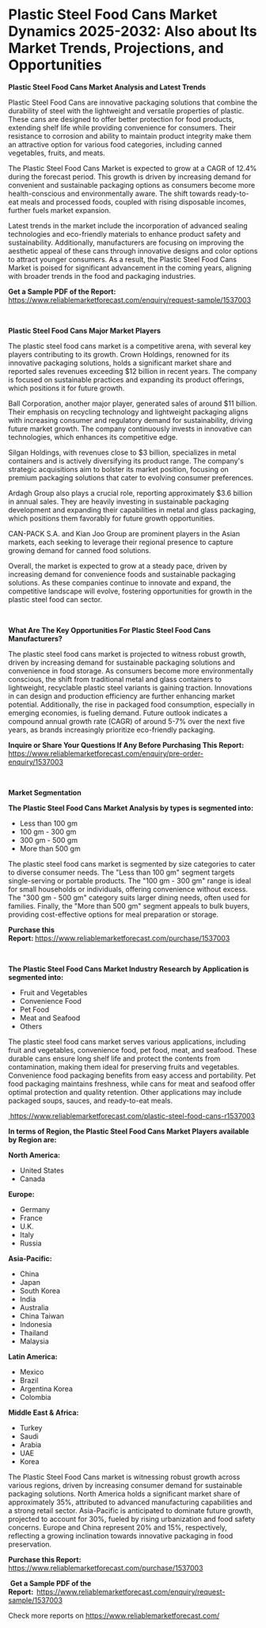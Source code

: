 <p><h1>Plastic Steel Food Cans Market Dynamics 2025-2032: Also about Its Market Trends, Projections, and Opportunities</h1></p><p><strong>Plastic Steel Food Cans Market Analysis and Latest Trends</strong></p>
<p><p>Plastic Steel Food Cans are innovative packaging solutions that combine the durability of steel with the lightweight and versatile properties of plastic. These cans are designed to offer better protection for food products, extending shelf life while providing convenience for consumers. Their resistance to corrosion and ability to maintain product integrity make them an attractive option for various food categories, including canned vegetables, fruits, and meats.</p><p>The Plastic Steel Food Cans Market is expected to grow at a CAGR of 12.4% during the forecast period. This growth is driven by increasing demand for convenient and sustainable packaging options as consumers become more health-conscious and environmentally aware. The shift towards ready-to-eat meals and processed foods, coupled with rising disposable incomes, further fuels market expansion. </p><p>Latest trends in the market include the incorporation of advanced sealing technologies and eco-friendly materials to enhance product safety and sustainability. Additionally, manufacturers are focusing on improving the aesthetic appeal of these cans through innovative designs and color options to attract younger consumers. As a result, the Plastic Steel Food Cans Market is poised for significant advancement in the coming years, aligning with broader trends in the food and packaging industries.</p></p>
<p><strong>Get a Sample PDF of the Report:&nbsp;</strong> <a href="https://www.reliablemarketforecast.com/enquiry/request-sample/1537003?utm_campaign=2145&utm_medium=2&utm_source=Github&utm_content=ia&utm_term=02022025&utm_id=plastic-steel-food-cans">https://www.reliablemarketforecast.com/enquiry/request-sample/1537003</a></p>
<p>&nbsp;</p>
<p><strong>Plastic Steel Food Cans Major Market Players</strong></p>
<p><p>The plastic steel food cans market is a competitive arena, with several key players contributing to its growth. Crown Holdings, renowned for its innovative packaging solutions, holds a significant market share and reported sales revenues exceeding $12 billion in recent years. The company is focused on sustainable practices and expanding its product offerings, which positions it for future growth.</p><p>Ball Corporation, another major player, generated sales of around $11 billion. Their emphasis on recycling technology and lightweight packaging aligns with increasing consumer and regulatory demand for sustainability, driving future market growth. The company continuously invests in innovative can technologies, which enhances its competitive edge.</p><p>Silgan Holdings, with revenues close to $3 billion, specializes in metal containers and is actively diversifying its product range. The company's strategic acquisitions aim to bolster its market position, focusing on premium packaging solutions that cater to evolving consumer preferences.</p><p>Ardagh Group also plays a crucial role, reporting approximately $3.6 billion in annual sales. They are heavily investing in sustainable packaging development and expanding their capabilities in metal and glass packaging, which positions them favorably for future growth opportunities.</p><p>CAN-PACK S.A. and Kian Joo Group are prominent players in the Asian markets, each seeking to leverage their regional presence to capture growing demand for canned food solutions.</p><p>Overall, the market is expected to grow at a steady pace, driven by increasing demand for convenience foods and sustainable packaging solutions. As these companies continue to innovate and expand, the competitive landscape will evolve, fostering opportunities for growth in the plastic steel food can sector.</p></p>
<p>&nbsp;</p>
<p><strong>What Are The Key Opportunities For Plastic Steel Food Cans Manufacturers?</strong></p>
<p><p>The plastic steel food cans market is projected to witness robust growth, driven by increasing demand for sustainable packaging solutions and convenience in food storage. As consumers become more environmentally conscious, the shift from traditional metal and glass containers to lightweight, recyclable plastic steel variants is gaining traction. Innovations in can design and production efficiency are further enhancing market potential. Additionally, the rise in packaged food consumption, especially in emerging economies, is fueling demand. Future outlook indicates a compound annual growth rate (CAGR) of around 5-7% over the next five years, as brands increasingly prioritize eco-friendly packaging.</p></p>
<p><strong>Inquire or Share Your Questions If Any Before Purchasing This Report:</strong> <a href="https://www.reliablemarketforecast.com/enquiry/pre-order-enquiry/1537003?utm_campaign=2145&utm_medium=2&utm_source=Github&utm_content=ia&utm_term=02022025&utm_id=plastic-steel-food-cans">https://www.reliablemarketforecast.com/enquiry/pre-order-enquiry/1537003</a></p>
<p>&nbsp;</p>
<p><strong>Market Segmentation</strong></p>
<p><strong>The Plastic Steel Food Cans Market Analysis by types is segmented into:</strong></p>
<p><ul><li>Less than 100 gm</li><li>100 gm - 300 gm</li><li>300 gm - 500 gm</li><li>More than 500 gm</li></ul></p>
<p><p>The plastic steel food cans market is segmented by size categories to cater to diverse consumer needs. The "Less than 100 gm" segment targets single-serving or portable products. The "100 gm - 300 gm" range is ideal for small households or individuals, offering convenience without excess. The "300 gm - 500 gm" category suits larger dining needs, often used for families. Finally, the "More than 500 gm" segment appeals to bulk buyers, providing cost-effective options for meal preparation or storage.</p></p>
<p><strong>Purchase this Report:&nbsp;</strong><a href="https://www.reliablemarketforecast.com/purchase/1537003?utm_campaign=2145&utm_medium=2&utm_source=Github&utm_content=ia&utm_term=02022025&utm_id=plastic-steel-food-cans">https://www.reliablemarketforecast.com/purchase/1537003</a></p>
<p>&nbsp;</p>
<p><strong>The Plastic Steel Food Cans Market Industry Research by Application is segmented into:</strong></p>
<p><ul><li>Fruit and Vegetables</li><li>Convenience Food</li><li>Pet Food</li><li>Meat and Seafood</li><li>Others</li></ul></p>
<p><p>The plastic steel food cans market serves various applications, including fruit and vegetables, convenience food, pet food, meat, and seafood. These durable cans ensure long shelf life and protect the contents from contamination, making them ideal for preserving fruits and vegetables. Convenience food packaging benefits from easy access and portability. Pet food packaging maintains freshness, while cans for meat and seafood offer optimal protection and quality retention. Other applications may include packaged soups, sauces, and ready-to-eat meals.</p></p>
<p><a href="https://www.reliablemarketforecast.com/plastic-steel-food-cans-r1537003?utm_campaign=2145&utm_medium=2&utm_source=Github&utm_content=ia&utm_term=02022025&utm_id=plastic-steel-food-cans">&nbsp;https://www.reliablemarketforecast.com/plastic-steel-food-cans-r1537003</a></p>
<p><strong>In terms of Region, the Plastic Steel Food Cans Market Players available by Region are:</strong></p>
<p>
    <p> <strong> North America: </strong>
        <ul>
            <li>United States</li>
            <li>Canada</li>
        </ul>
        </p> 
    <p> <strong> Europe: </strong>
        <ul>
            <li>Germany</li>
            <li>France</li>
            <li>U.K.</li>
            <li>Italy</li>
            <li>Russia</li>
        </ul>
        </p> 
    <p> <strong> Asia-Pacific: </strong>
        <ul>
            <li>China</li>
            <li>Japan</li>
            <li>South Korea</li>
            <li>India</li>
            <li>Australia</li>
            <li>China Taiwan</li>
            <li>Indonesia</li>
            <li>Thailand</li>
            <li>Malaysia</li>
        </ul>
        </p> 
    <p> <strong> Latin America: </strong>
        <ul>
            <li>Mexico</li>
            <li>Brazil</li>
            <li>Argentina Korea</li>
            <li>Colombia</li>
        </ul>
        </p> 
    <p> <strong> Middle East & Africa: </strong>
        <ul>
            <li>Turkey</li>
            <li>Saudi</li>
            <li>Arabia</li>
            <li>UAE</li>
            <li>Korea</li>
        </ul>
    </p>
    </p>
<p><p>The Plastic Steel Food Cans market is witnessing robust growth across various regions, driven by increasing consumer demand for sustainable packaging solutions. North America holds a significant market share of approximately 35%, attributed to advanced manufacturing capabilities and a strong retail sector. Asia-Pacific is anticipated to dominate future growth, projected to account for 30%, fueled by rising urbanization and food safety concerns. Europe and China represent 20% and 15%, respectively, reflecting a growing inclination towards innovative packaging in food preservation.</p></p>
<p><strong>Purchase this Report: </strong><a href="https://www.reliablemarketforecast.com/purchase/1537003?utm_campaign=2145&utm_medium=2&utm_source=Github&utm_content=ia&utm_term=02022025&utm_id=plastic-steel-food-cans">https://www.reliablemarketforecast.com/purchase/1537003</a></p>
<p>&nbsp;<strong>Get a Sample PDF of the Report:&nbsp;&nbsp;</strong><a href="https://www.reliablemarketforecast.com/enquiry/request-sample/1537003?utm_campaign=2145&utm_medium=2&utm_source=Github&utm_content=ia&utm_term=02022025&utm_id=plastic-steel-food-cans">https://www.reliablemarketforecast.com/enquiry/request-sample/1537003</a></p>
<p><strong></strong></p>
<p>Check more reports on <a href="https://www.reliablemarketforecast.com/?utm_campaign=2145&utm_medium=2&utm_source=Github&utm_content=ia&utm_term=02022025&utm_id=plastic-steel-food-cans">https://www.reliablemarketforecast.com/</a></p>